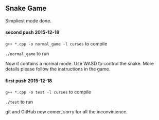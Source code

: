 ## Snake Game

Simpliest mode done.

#### second push 2015-12-18
`g++ *.cpp -o normal_game -l curses` to compile

`./normal_game` to run

Now it contains a normal mode. Use WASD to control the snake. More details please follow the instructions in the game.



#### first push 2015-12-18
`g++ *.cpp -o test -l curses` to compile

`./test` to run

git and GitHub new comer, sorry for all the inconvinience.